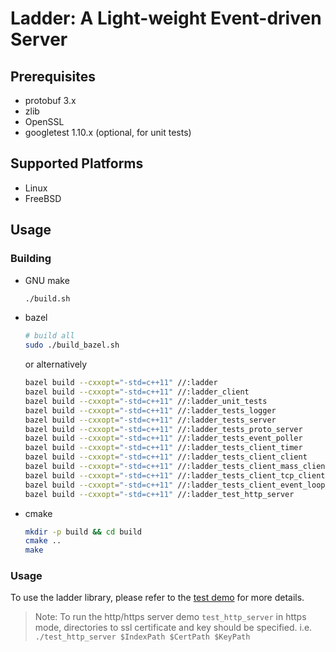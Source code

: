 # Ladder: A Light-weight Event-driven Server

## Prerequisites
* protobuf 3.x
* zlib
* OpenSSL
* googletest 1.10.x (optional, for unit tests)

## Supported Platforms
* Linux
* FreeBSD

## Usage
### Building
* GNU make

  ```sh
  ./build.sh
  ```

* bazel
  
  ```sh
  # build all
  sudo ./build_bazel.sh
  ```

  or alternatively

  ```sh
  bazel build --cxxopt="-std=c++11" //:ladder
  bazel build --cxxopt="-std=c++11" //:ladder_client
  bazel build --cxxopt="-std=c++11" //:ladder_unit_tests
  bazel build --cxxopt="-std=c++11" //:ladder_tests_logger
  bazel build --cxxopt="-std=c++11" //:ladder_tests_server
  bazel build --cxxopt="-std=c++11" //:ladder_tests_proto_server
  bazel build --cxxopt="-std=c++11" //:ladder_tests_event_poller
  bazel build --cxxopt="-std=c++11" //:ladder_tests_client_timer
  bazel build --cxxopt="-std=c++11" //:ladder_tests_client_client
  bazel build --cxxopt="-std=c++11" //:ladder_tests_client_mass_clients
  bazel build --cxxopt="-std=c++11" //:ladder_tests_client_tcp_client
  bazel build --cxxopt="-std=c++11" //:ladder_tests_client_event_loop_thread
  bazel build --cxxopt="-std=c++11" //:ladder_test_http_server
  ```

* cmake

  ```sh
  mkdir -p build && cd build
  cmake ..
  make
  ```

### Usage
To use the ladder library, please refer to the [test demo](tests/server) for more details.

> Note: To run the http/https server demo `test_http_server` in https mode, directories to ssl certificate and key should be specified. i.e. `./test_http_server $IndexPath $CertPath $KeyPath`
